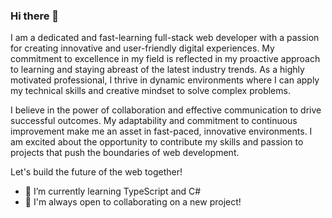### Hi there 👋

I am a dedicated and fast-learning full-stack web developer with a passion for creating innovative and user-friendly digital experiences. My commitment to excellence in my field is reflected in my proactive approach to learning and staying abreast of the latest industry trends. As a highly motivated professional, I thrive in dynamic environments where I can apply my technical skills and creative mindset to solve complex problems.  

I believe in the power of collaboration and effective communication to drive successful outcomes. My adaptability and commitment to continuous improvement make me an asset in fast-paced, innovative environments. I am excited about the opportunity to contribute my skills and passion to projects that push the boundaries of web development.

Let's build the future of the web together!

- 🌱 I’m currently learning TypeScript and C#
- 👯 I'm always open to collaborating on a new project!

<!--
**jradmorrison/jradmorrison** is a ✨ _special_ ✨ repository because its `README.md` (this file) appears on your GitHub profile.

Here are some ideas to get you started:

- 🔭 I’m currently working on ...
- 🌱 I’m currently learning ...
- 👯 I’m looking to collaborate on ...
- 🤔 I’m looking for help with ...
- 💬 Ask me about ...
- 📫 How to reach me: ...
- 😄 Pronouns: ...
- ⚡ Fun fact: ...
-->
